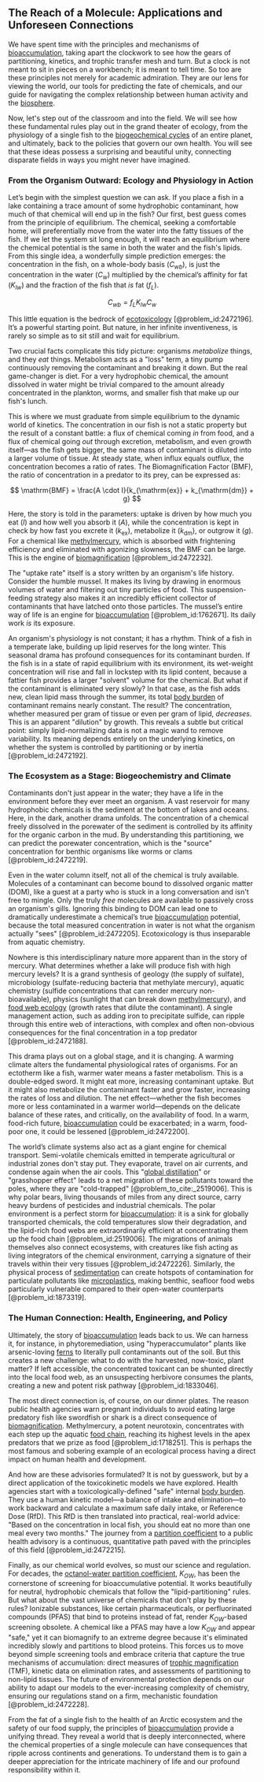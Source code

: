 ## The Reach of a Molecule: Applications and Unforeseen Connections

We have spent time with the principles and mechanisms of [bioaccumulation](@article_id:179620), taking apart the clockwork to see how the gears of partitioning, kinetics, and trophic transfer mesh and turn. But a clock is not meant to sit in pieces on a workbench; it is meant to tell time. So too are these principles not merely for academic admiration. They are our lens for viewing the world, our tools for predicting the fate of chemicals, and our guide for navigating the complex relationship between human activity and the [biosphere](@article_id:183268).

Now, let's step out of the classroom and into the field. We will see how these fundamental rules play out in the grand theater of ecology, from the physiology of a single fish to the [biogeochemical cycles](@article_id:147074) of an entire planet, and ultimately, back to the policies that govern our own health. You will see that these ideas possess a surprising and beautiful unity, connecting disparate fields in ways you might never have imagined.

### From the Organism Outward: Ecology and Physiology in Action

Let’s begin with the simplest question we can ask. If you place a fish in a lake containing a trace amount of some hydrophobic contaminant, how much of that chemical will end up in the fish? Our first, best guess comes from the principle of equilibrium. The chemical, seeking a comfortable home, will preferentially move from the water into the fatty tissues of the fish. If we let the system sit long enough, it will reach an equilibrium where the chemical potential is the same in both the water and the fish's lipids. From this single idea, a wonderfully simple prediction emerges: the concentration in the fish, on a whole-body basis ($C_{wb}$), is just the concentration in the water ($C_w$) multiplied by the chemical’s affinity for fat ($K_{lw}$) and the fraction of the fish that *is* fat ($f_L$).

$$ C_{wb} = f_L K_{lw} C_w $$

This little equation is the bedrock of [ecotoxicology](@article_id:189968) [@problem_id:2472196]. It’s a powerful starting point. But nature, in her infinite inventiveness, is rarely so simple as to sit still and wait for equilibrium.

Two crucial facts complicate this tidy picture: organisms *metabolize* things, and they *eat* things. Metabolism acts as a "loss" term, a tiny pump continuously removing the contaminant and breaking it down. But the real game-changer is diet. For a very hydrophobic chemical, the amount dissolved in water might be trivial compared to the amount already concentrated in the plankton, worms, and smaller fish that make up our fish's lunch.

This is where we must graduate from simple equilibrium to the dynamic world of kinetics. The concentration in our fish is not a static property but the result of a constant battle: a flux of chemical coming *in* from food, and a flux of chemical going *out* through excretion, metabolism, and even growth itself—as the fish gets bigger, the same mass of contaminant is diluted into a larger volume of tissue. At steady state, when influx equals outflux, the concentration becomes a ratio of rates. The Biomagnification Factor (BMF), the ratio of concentration in a predator to its prey, can be expressed as:

$$ \mathrm{BMF} = \frac{A \cdot I}{k_{\mathrm{ex}} + k_{\mathrm{dm}} + g} $$

Here, the story is told in the parameters: uptake is driven by how much you eat ($I$) and how well you absorb it ($A$), while the concentration is kept in check by how fast you excrete it ($k_{\mathrm{ex}}$), metabolize it ($k_{\mathrm{dm}}$), or outgrow it ($g$). For a chemical like [methylmercury](@article_id:185663), which is absorbed with frightening efficiency and eliminated with agonizing slowness, the BMF can be large. This is the engine of [biomagnification](@article_id:144670) [@problem_id:2472232].

The "uptake rate" itself is a story written by an organism's life history. Consider the humble mussel. It makes its living by drawing in enormous volumes of water and filtering out tiny particles of food. This suspension-feeding strategy also makes it an incredibly efficient collector of contaminants that have latched onto those particles. The mussel’s entire way of life is an engine for [bioaccumulation](@article_id:179620) [@problem_id:1762671]. Its daily work *is* its exposure.

An organism's physiology is not constant; it has a rhythm. Think of a fish in a temperate lake, building up lipid reserves for the long winter. This seasonal drama has profound consequences for its contaminant burden. If the fish is in a state of rapid equilibrium with its environment, its wet-weight concentration will rise and fall in lockstep with its lipid content, because a fattier fish provides a larger "solvent" volume for the chemical. But what if the contaminant is eliminated very slowly? In that case, as the fish adds new, clean lipid mass through the summer, its total [body burden](@article_id:194545) of contaminant remains nearly constant. The result? The concentration, whether measured per gram of tissue or even per gram of lipid, *decreases*. This is an apparent "dilution" by growth. This reveals a subtle but critical point: simply lipid-normalizing data is not a magic wand to remove variability. Its meaning depends entirely on the underlying kinetics, on whether the system is controlled by partitioning or by inertia [@problem_id:2472192].

### The Ecosystem as a Stage: Biogeochemistry and Climate

Contaminants don't just appear in the water; they have a life in the environment before they ever meet an organism. A vast reservoir for many hydrophobic chemicals is the sediment at the bottom of lakes and oceans. Here, in the dark, another drama unfolds. The concentration of a chemical freely dissolved in the porewater of the sediment is controlled by its affinity for the organic carbon in the mud. By understanding this partitioning, we can predict the porewater concentration, which is the "source" concentration for benthic organisms like worms or clams [@problem_id:2472219].

Even in the water column itself, not all of the chemical is truly available. Molecules of a contaminant can become bound to dissolved organic matter (DOM), like a guest at a party who is stuck in a long conversation and isn't free to mingle. Only the truly *free* molecules are available to passively cross an organism's gills. Ignoring this binding to DOM can lead one to dramatically underestimate a chemical’s true [bioaccumulation](@article_id:179620) potential, because the total measured concentration in water is not what the organism actually "sees" [@problem_id:2472205]. Ecotoxicology is thus inseparable from aquatic chemistry.

Nowhere is this interdisciplinary nature more apparent than in the story of mercury. What determines whether a lake will produce fish with high mercury levels? It is a grand synthesis of geology (the supply of sulfate), microbiology (sulfate-reducing bacteria that methylate mercury), aquatic chemistry (sulfide concentrations that can render mercury non-bioavailable), physics (sunlight that can break down [methylmercury](@article_id:185663)), and [food web ecology](@article_id:194761) (growth rates that dilute the contaminant). A single management action, such as adding iron to precipitate sulfide, can ripple through this entire web of interactions, with complex and often non-obvious consequences for the final concentration in a top predator [@problem_id:2472188].

This drama plays out on a global stage, and it is changing. A warming climate alters the fundamental physiological rates of organisms. For an ectotherm like a fish, warmer water means a faster metabolism. This is a double-edged sword. It might eat more, increasing contaminant uptake. But it might also metabolize the contaminant faster and grow faster, increasing the rates of loss and dilution. The net effect—whether the fish becomes more or less contaminated in a warmer world—depends on the delicate balance of these rates, and critically, on the availability of food. In a warm, food-rich future, [bioaccumulation](@article_id:179620) could be exacerbated; in a warm, food-poor one, it could be lessened [@problem_id:2472200].

The world’s climate systems also act as a giant engine for chemical transport. Semi-volatile chemicals emitted in temperate agricultural or industrial zones don't stay put. They evaporate, travel on air currents, and condense again when the air cools. This "[global distillation](@article_id:136415)" or "grasshopper effect" leads to a net migration of these pollutants toward the poles, where they are "cold-trapped" [@problem_to_cite:_2519006]. This is why polar bears, living thousands of miles from any direct source, carry heavy burdens of pesticides and industrial chemicals. The polar environment is a perfect storm for [bioaccumulation](@article_id:179620): it is a sink for globally transported chemicals, the cold temperatures slow their degradation, and the lipid-rich food webs are extraordinarily efficient at concentrating them up the food chain [@problem_id:2519006]. The migrations of animals themselves also connect ecosystems, with creatures like fish acting as living integrators of the chemical environment, carrying a signature of their travels within their very tissues [@problem_id:2472226]. Similarly, the physical process of [sedimentation](@article_id:263962) can create hotspots of contamination for particulate pollutants like [microplastics](@article_id:202376), making benthic, seafloor food webs particularly vulnerable compared to their open-water counterparts [@problem_id:1873319].

### The Human Connection: Health, Engineering, and Policy

Ultimately, the story of [bioaccumulation](@article_id:179620) leads back to us. We can harness it, for instance, in phytoremediation, using "hyperaccumulator" plants like arsenic-loving [ferns](@article_id:268247) to literally pull contaminants out of the soil. But this creates a new challenge: what to do with the harvested, now-toxic, plant matter? If left accessible, the concentrated toxicant can be shunted directly into the local food web, as an unsuspecting herbivore consumes the plants, creating a new and potent risk pathway [@problem_id:1833046].

The most direct connection is, of course, on our dinner plates. The reason public health agencies warn pregnant individuals to avoid eating large predatory fish like swordfish or shark is a direct consequence of [biomagnification](@article_id:144670). Methylmercury, a potent neurotoxin, concentrates with each step up the aquatic [food chain](@article_id:143051), reaching its highest levels in the apex predators that we prize as food [@problem_id:1718251]. This is perhaps the most famous and sobering example of an ecological process having a direct impact on human health and development.

And how are these advisories formulated? It is not by guesswork, but by a direct application of the toxicokinetic models we have explored. Health agencies start with a toxicologically-defined "safe" internal [body burden](@article_id:194545). They use a human kinetic model—a balance of intake and elimination—to work backward and calculate a maximum safe daily intake, or Reference Dose (RfD). This RfD is then translated into practical, real-world advice: "Based on the concentration in local fish, you should eat no more than one meal every two months." The journey from a [partition coefficient](@article_id:176919) to a public health advisory is a continuous, quantitative path paved with the principles of this field [@problem_id:2472215].

Finally, as our chemical world evolves, so must our science and regulation. For decades, the [octanol-water partition coefficient](@article_id:194751), $K_{OW}$, has been the cornerstone of screening for bioaccumulative potential. It works beautifully for neutral, hydrophobic chemicals that follow the "lipid-partitioning" rules. But what about the vast universe of chemicals that don't play by these rules? Ionizable substances, like certain pharmaceuticals, or perfluorinated compounds (PFAS) that bind to proteins instead of fat, render $K_{OW}$-based screening obsolete. A chemical like a PFAS may have a low $K_{OW}$ and appear "safe," yet it can biomagnify to an extreme degree because it's eliminated incredibly slowly and partitions to blood proteins. This forces us to move beyond simple screening tools and embrace criteria that capture the true mechanisms of accumulation: direct measures of [trophic magnification](@article_id:181485) (TMF), kinetic data on elimination rates, and assessments of partitioning to non-lipid tissues. The future of environmental protection depends on our ability to adapt our models to the ever-increasing complexity of chemistry, ensuring our regulations stand on a firm, mechanistic foundation [@problem_id:2472228].

From the fat of a single fish to the health of an Arctic ecosystem and the safety of our food supply, the principles of [bioaccumulation](@article_id:179620) provide a unifying thread. They reveal a world that is deeply interconnected, where the chemical properties of a single molecule can have consequences that ripple across continents and generations. To understand them is to gain a deeper appreciation for the intricate machinery of life and our profound responsibility within it.